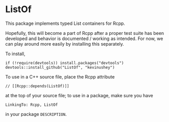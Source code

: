 ListOf
======

This package implements typed List containers for Rcpp.

Hopefully, this will become a part of Rcpp after a proper test suite has been 
developed and behavior is documented / working as intended. For now, we
can play around more easily by installing this separately.

To install,

    if (!require(devtools)) install.packages("devtools")
    devtools::install_github("ListOf", "kevinushey")
    
To use in a C++ source file, place the Rcpp attribute

    // [[Rcpp::depends(ListOf)]]
    
at the top of your source file; to use in a package, make sure you have

    LinkingTo: Rcpp, ListOf
    
in your package `DESCRIPTION`.
